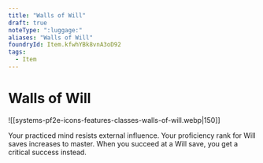 ```yaml
---
title: "Walls of Will"
draft: true
noteType: ":luggage:"
aliases: "Walls of Will"
foundryId: Item.kfwhYBk8vnA3oD92
tags:
  - Item
---
```


# Walls of Will
![[systems-pf2e-icons-features-classes-walls-of-will.webp|150]]

Your practiced mind resists external influence. Your proficiency rank for Will saves increases to master. When you succeed at a Will save, you get a critical success instead.
